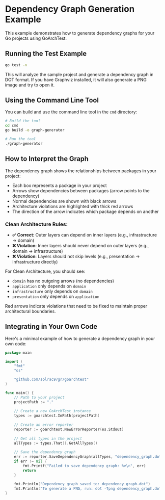 # Dependency Graph Generation Example

This example demonstrates how to generate dependency graphs for your Go projects using GoArchTest.

## Running the Test Example

```bash
go test -v
```

This will analyze the sample project and generate a dependency graph in DOT format. If you have Graphviz installed, it will also generate a PNG image and try to open it.

## Using the Command Line Tool

You can build and use the command line tool in the `cmd` directory:

```bash
# Build the tool
cd cmd
go build -o graph-generator

# Run the tool
./graph-generator
```

## How to Interpret the Graph

The dependency graph shows the relationships between packages in your project:

- Each box represents a package in your project
- Arrows show dependencies between packages (arrow points to the dependency)
- Normal dependencies are shown with black arrows
- Architecture violations are highlighted with thick red arrows
- The direction of the arrow indicates which package depends on another

### Clean Architecture Rules:
- **✅ Correct**: Outer layers can depend on inner layers (e.g., infrastructure → domain)
- **❌ Violation**: Inner layers should never depend on outer layers (e.g., domain → infrastructure)
- **❌ Violation**: Layers should not skip levels (e.g., presentation → infrastructure directly)

For Clean Architecture, you should see:
- `domain` has no outgoing arrows (no dependencies)
- `application` only depends on `domain`
- `infrastructure` only depends on `domain` 
- `presentation` only depends on `application`

Red arrows indicate violations that need to be fixed to maintain proper architectural boundaries.

## Integrating in Your Own Code

Here's a minimal example of how to generate a dependency graph in your own code:

```go
package main

import (
	"fmt"
	"os"

	"github.com/solrac97gr/goarchtest"
)

func main() {
	// Path to your project
	projectPath := "."
	
	// Create a new GoArchTest instance
	types := goarchtest.InPath(projectPath)
	
	// Create an error reporter
	reporter := goarchtest.NewErrorReporter(os.Stdout)
	
	// Get all types in the project
	allTypes := types.That().GetAllTypes()
	
	// Save the dependency graph
	err := reporter.SaveDependencyGraph(allTypes, "dependency_graph.dot")
	if err != nil {
		fmt.Printf("Failed to save dependency graph: %v\n", err)
		return
	}
	
	fmt.Println("Dependency graph saved to: dependency_graph.dot")
	fmt.Println("To generate a PNG, run: dot -Tpng dependency_graph.dot -o dependency_graph.png")
}
```
